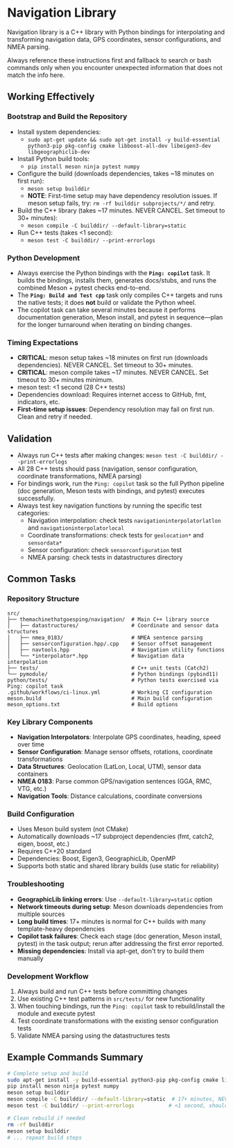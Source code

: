 # Navigation Library
Navigation library is a C++ library with Python bindings for interpolating and transforming navigation data, GPS coordinates, sensor configurations, and NMEA parsing.

Always reference these instructions first and fallback to search or bash commands only when you encounter unexpected information that does not match the info here.

## Working Effectively

### Bootstrap and Build the Repository
- Install system dependencies:
  - `sudo apt-get update && sudo apt-get install -y build-essential python3-pip pkg-config cmake libboost-all-dev libeigen3-dev libgeographiclib-dev`
- Install Python build tools:
  - `pip install meson ninja pytest numpy`
- Configure the build (downloads dependencies, takes ~18 minutes on first run):
  - `meson setup builddir`
  - **NOTE**: First-time setup may have dependency resolution issues. If meson setup fails, try: `rm -rf builddir subprojects/*/` and retry.
- Build the C++ library (takes ~17 minutes. NEVER CANCEL. Set timeout to 30+ minutes):
  - `meson compile -C builddir/ --default-library=static`
- Run C++ tests (takes <1 second):
  - `meson test -C builddir/ --print-errorlogs`

### Python Development
- Always exercise the Python bindings with the **`Ping: copilot`** task. It builds the bindings, installs them, generates docs/stubs, and runs the combined Meson + pytest checks end-to-end.
- The **`Ping: Build and Test cpp`** task only compiles C++ targets and runs the native tests; it does **not** build or validate the Python wheel.
- The copilot task can take several minutes because it performs documentation generation, Meson install, and pytest in sequence—plan for the longer turnaround when iterating on binding changes.

### Timing Expectations
- **CRITICAL**: meson setup takes ~18 minutes on first run (downloads dependencies). NEVER CANCEL. Set timeout to 30+ minutes.
- **CRITICAL**: meson compile takes ~17 minutes. NEVER CANCEL. Set timeout to 30+ minutes minimum.
- meson test: <1 second (28 C++ tests)
- Dependencies download: Requires internet access to GitHub, fmt, indicators, etc.
- **First-time setup issues**: Dependency resolution may fail on first run. Clean and retry if needed.

## Validation
- Always run C++ tests after making changes: `meson test -C builddir/ --print-errorlogs`
- All 28 C++ tests should pass (navigation, sensor configuration, coordinate transformations, NMEA parsing)
- For bindings work, run the `Ping: copilot` task so the full Python pipeline (doc generation, Meson tests with bindings, and pytest) executes successfully.
- Always test key navigation functions by running the specific test categories:
  - Navigation interpolation: check tests `navigationinterpolatorlatlon` and `navigationinterpolatorlocal`
  - Coordinate transformations: check tests for `geolocation*` and `sensordata*` 
  - Sensor configuration: check `sensorconfiguration` test
  - NMEA parsing: check tests in datastructures directory

## Common Tasks

### Repository Structure
```
src/
├── themachinethatgoesping/navigation/  # Main C++ library source
│   ├── datastructures/                 # Coordinate and sensor data structures  
│   ├── nmea_0183/                      # NMEA sentence parsing
│   ├── sensorconfiguration.hpp/.cpp    # Sensor offset management
│   ├── navtools.hpp                    # Navigation utility functions
│   └── *interpolator*.hpp              # Navigation data interpolation
├── tests/                              # C++ unit tests (Catch2)
└── pymodule/                           # Python bindings (pybind11)
python/tests/                           # Python tests exercised via Ping: copilot task
.github/workflows/ci-linux.yml          # Working CI configuration
meson.build                             # Main build configuration  
meson_options.txt                       # Build options
```

### Key Library Components
- **Navigation Interpolators**: Interpolate GPS coordinates, heading, speed over time
- **Sensor Configuration**: Manage sensor offsets, rotations, coordinate transformations
- **Data Structures**: Geolocation (LatLon, Local, UTM), sensor data containers
- **NMEA 0183**: Parse common GPS/navigation sentences (GGA, RMC, VTG, etc.)
- **Navigation Tools**: Distance calculations, coordinate conversions

### Build Configuration
- Uses Meson build system (not CMake)
- Automatically downloads ~17 subproject dependencies (fmt, catch2, eigen, boost, etc.)
- Requires C++20 standard
- Dependencies: Boost, Eigen3, GeographicLib, OpenMP
- Supports both static and shared library builds (use static for reliability)

### Troubleshooting
- **GeographicLib linking errors**: Use `--default-library=static` option
- **Network timeouts during setup**: Meson downloads dependencies from multiple sources
- **Long build times**: 17+ minutes is normal for C++ builds with many template-heavy dependencies
- **Copilot task failures**: Check each stage (doc generation, Meson install, pytest) in the task output; rerun after addressing the first error reported.
- **Missing dependencies**: Install via apt-get, don't try to build them manually

### Development Workflow
1. Always build and run C++ tests before committing changes
2. Use existing C++ test patterns in `src/tests/` for new functionality
3. When touching bindings, run the `Ping: copilot` task to rebuild/install the module and execute pytest
4. Test coordinate transformations with the existing sensor configuration tests
5. Validate NMEA parsing using the datastructures tests

## Example Commands Summary
```bash
# Complete setup and build
sudo apt-get install -y build-essential python3-pip pkg-config cmake libboost-all-dev libeigen3-dev libgeographiclib-dev
pip install meson ninja pytest numpy
meson setup builddir
meson compile -C builddir/ --default-library=static  # 17+ minutes, NEVER CANCEL
meson test -C builddir/ --print-errorlogs           # <1 second, should show 28 OK

# Clean rebuild if needed
rm -rf builddir
meson setup builddir
# ... repeat build steps
```